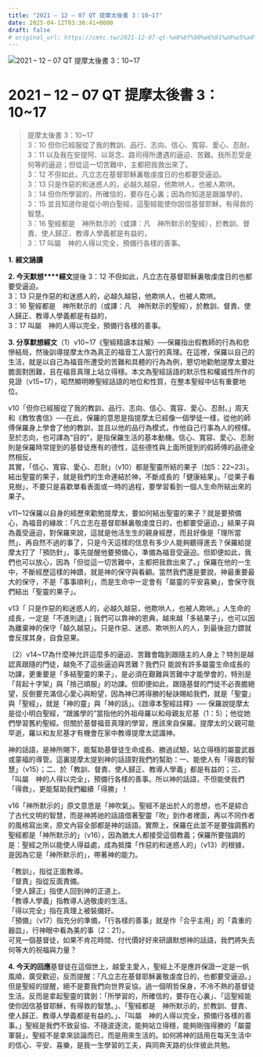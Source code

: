 ```yaml
---
title: "2021 – 12 – 07 QT 提摩太後書 3：10~17"
date: 2025-04-12T03:30:41+0800
draft: false
# original_url: https://cmtc.tw/2021-12-07-qt-%e6%8f%90%e6%91%a9%e5%a4%aa%e5%be%8c%e6%9b%b8-3%ef%bc%9a1017
---
```


![2021 – 12 – 07 QT 提摩太後書 3：10~17](/images/qt.jpg   "2021 – 12 – 07 QT 提摩太後書 3：10~17")

# 2021 – 12 – 07 QT 提摩太後書 3：10~17

> 提摩太後書 3：10~17  
> 3：10 但你已經服從了我的教訓、品行、志向、信心、寬容、愛心、忍耐，  
> 3：11 以及我在安提阿、以哥念、路司得所遭遇的逼迫、苦難。我所忍受是何等的逼迫；但從這一切苦難中，主都把我救出來了。  
> 3：12 不但如此，凡立志在基督耶穌裏敬虔度日的也都要受逼迫。  
> 3：13 只是作惡的和迷惑人的，必越久越惡，他欺哄人，也被人欺哄。  
> 3：14 但你所學習的，所確信的，要存在心裏；因為你知道是跟誰學的，  
> 3：15 並且知道你是從小明白聖經，這聖經能使你因信基督耶穌，有得救的智慧。  
> 3：16 聖經都是　神所默示的（或譯：凡　神所默示的聖經），於教訓、督責、使人歸正、教導人學義都是有益的，  
> 3：17 叫屬　神的人得以完全，預備行各樣的善事。

**1.** **經文誦讀**

**2. 今天默想****經文**提後 3：12 不但如此，凡立志在基督耶穌裏敬虔度日的也都要受逼迫。  
3：13 只是作惡的和迷惑人的，必越久越惡，他欺哄人，也被人欺哄。  
3：16 聖經都是　神所默示的（或譯：凡　神所默示的聖經），於教訓、督責、使人歸正、教導人學義都是有益的，  
3：17 叫屬　神的人得以完全，預備行各樣的善事。

**3. 分享默想經文**（1）v10~17《聖經精讀本註解》──保羅指出假教師的行為和悲慘結局，然後訓導提摩太作為真正的福音工人當行的真理。在這裡，保羅以自己的生活，就是以自己為福音所遭受的苦難和具體的行為為例，懇切地勸勉提摩太要壯膽面對困難，且在福音真理上站立得穩。本文為聖經話語的默示性和權威性所作的見證（v15~17），昭然顯明瞭聖經話語的地位和性質，在整本聖經中佔有重要地位。

v10「但你已經服從了我的教訓、品行、志向、信心、寬容、愛心、忍耐。」周天和《教牧書信》──在此，保羅的意思是指提摩太已經像一個學徒一樣，從他的師傅保羅身上學會了他的教訓，並且以他的品行為模式，作他自己行事為人的榜樣。至於志向，也可譯為“目的”，是指保羅生活的基本動機。信心、寬容、愛心、忍耐則是保羅時常提到的基督徒應有的德性，這些德性與上面所提到的假師傅的品德全然相反。  
其實，「信心、寬容、愛心、忍耐」（v10）都是聖靈所結的果子（加5：22~23）。結出聖靈的果子，就是我們的生命連結於神，不斷成長的「健康結果」。「從果子看見樹」，不要只是喜歡單看表面或一時的過程，要學習看到一個人生命所結出來的果子。

v11~12保羅以自身的經歷來勸勉提摩太，要如何結出聖靈的果子？就是要預備心，為福音的緣故：「凡立志在基督耶穌裏敬虔度日的，也都要受逼迫。」結果子與為義受逼迫，對保羅來說，這就是他活生生的親身經歷，而且好像是「理所當然」、再自然不過的事了，只是今天這樣的信息有多少人能夠聽得進去？保羅給提摩太打了「預防針」，事先提醒他要預備心，準備為福音受逼迫。但即便如此，我們也可以放心，因為「但從這一切苦難中，主都把我救出來了。」保羅在他的一生中，不斷經歷這樣的神蹟，就是神的保守與看顧。當然我們還是要說，神最重要最大的保守，不是「事事順利」，而是生命中一定會有「屬靈的平安喜樂」，會保守我們結出「聖靈的果子」。

v13「 只是作惡的和迷惑人的，必越久越惡，他欺哄人，也被人欺哄。」人生命的成長，一定是「不進則退」；我們可以靠神的恩典，越來越「多結果子」，也可以因為離棄神的保守「越久越惡」。只是作惡、迷惑、欺哄別人的人，到最後迴力鏢就會反撲其身，自食惡果。

（2）v14~17為什麼神允許這麼多的逼迫、苦難會臨到跟隨主的人身上？特別是越認真跟隨的門徒，越免不了這些逼迫與苦難？我們只 能說有許多屬靈生命成長的功課，更重要是「多結聖靈的果子」，是必須在艱難與苦難中才能學會的，特別是「背起十字架」與「捨己順服」的功課。但即便如此，跟隨基督的門徒不必喪膽絕望，反倒要充滿信心愛心與盼望，因為神已將得勝的秘訣賜給我們，就是「聖靈」與「聖經」，就是「神的靈」與「神的話」。《啟導本聖經註釋》── 保羅說提摩太是從小明白聖經，“跟誰學的”當指他的外祖母羅以和母親友尼基（1：5）；他從她們學習舊約聖經。但關於基督福音真理的學習，應該來自保羅。提摩太的父親可能早逝，羅以和友尼基才有機會在家中教導提摩太認識神。

神的話語，是神所賜下，能幫助基督徒生命成長、勝過試驗，站立得穩的屬靈武器或蒙福的導管。這裏提摩太提到神的話語對我們的幫助：一、能使人有「得救的智慧」（v15）；二、於「教訓、督責、使人歸正、教導人學義」都是有益的；三、「叫屬　神的人得以完全」，預備行各樣的善事。所以神的話語，不但能使我們「得救」，更能幫助我們繼續「得勝」！

v16「神所默示的」原文意思是「神吹氣」。聖經不是出於人的思想，也不是綜合了古代文明的智慧，而是神將祂的話語借著聖靈「吹」到作者裡面，再以不同作者的風格寫出來，原文內容全部都是神的話語。實際上，保羅在此並不是要強調舊約聖經都是「神所默示的」（v16），因為猶太人都接受這個教義；保羅所要強調的是：聖經之所以能使人得益處，成為抵擋「作惡的和迷惑人的」（v13）的根據，是因為它是「神所默示的」，帶著神的能力。

「教訓」，指從正面教導。  
「督責」指從反面責備。  
「使人歸正」指使人回到神的正道上。  
「教導人學義」指教導人過敬虔的生活。  
「得以完全」指在真理上被裝備好。  
「預備」（v17）指充分的準備，「行各樣的善事」就是作「合乎主用」的「貴重的器皿」，行神眼中看為美的事（2：21）。  
可見一個基督徒，如果不肯花時間、付代價好好來研讀默想神的話語，我們將失去何等大的祝福與力量？

**4. 今天的回應**基督徒在這個世上，越愛主愛人，聖經上不是應許保證一定是一帆風順，廣受歡迎，反而提醒：「凡立志在基督耶穌裏敬虔度日的，也都要受逼迫。」但是聖經的提醒，絕不是要我們向世界妥協，過一個明哲保身，不冷不熱的基督徒生活。反而是拿起聖靈的寶劍：「所學習的，所確信的，要存在心裏」、「這聖經能使你因信基督耶穌，有得救的智慧。」、「聖經都是　神所默示的，於教訓、督責、使人歸正、教導人學義都是有益的。」、「叫屬　神的人得以完全，預備行各樣的善事。」聖經是我們不致妥協、不隨波逐流，能夠站立得穩，能夠剛強得勝的「屬靈軍裝」，聖經不是拿來談論而已，而是用來生活的。如何將神的話用在每天生活中的信心、平安、喜樂，是我一生學習的工夫，與同奔天路的伙伴彼此共勉。